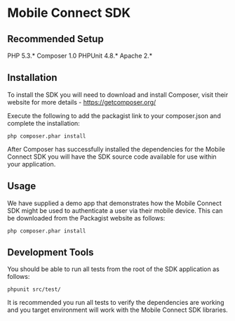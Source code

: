 Mobile Connect SDK
==================

Recommended Setup
-----------------

PHP 5.3.*
Composer 1.0
PHPUnit 4.8.*
Apache 2.*


Installation
------------

To install the SDK you will need to download and install Composer, visit their
website for more details - https://getcomposer.org/

Execute the following to add the packagist link to your composer.json and complete the installation:

```
php composer.phar install
```

After Composer has successfully installed the dependencies for the Mobile Connect SDK
you will have the SDK source code available for use within your application.

Usage
-----

We have supplied a demo app that demonstrates how the Mobile Connect SDK might be
used to authenticate a user via their mobile device. This can be downloaded from
the Packagist website as follows:

```
php composer.phar install
```


Development Tools
-----------------

You should be able to run all tests from the root of the SDK application as follows:

```
phpunit src/test/
```

It is recommended you run all tests to verify the dependencies are working and you
target environment will work with the Mobile Connect SDK libraries.
